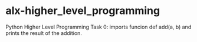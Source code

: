 # alx-higher_level_programming
Python Higher Level Programming
Task 0: imports funcion def add(a, b) and prints the result of the addition.
